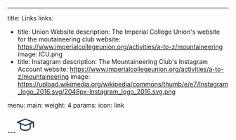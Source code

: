 ---
title: Links
links:
  - title: Union Website
    description: The Imperial College Union's website for the moutaineering club
    website: https://www.imperialcollegeunion.org/activities/a-to-z/mountaineering
    image: ICU.png
  - title: Instagram
    description: The Mountaineering Club's Instagram Account
    website: https://www.imperialcollegeunion.org/activities/a-to-z/mountaineering
    image: https://upload.wikimedia.org/wikipedia/commons/thumb/e/e7/Instagram_logo_2016.svg/2048px-Instagram_logo_2016.svg.png

menu:
    main: 
        weight: 4
        params:
            icon: link


---<svg xmlns="http://www.w3.org/2000/svg" class="icon icon-tabler icon-tabler-school" width="44" height="44" viewBox="0 0 24 24" stroke-width="1.5" stroke="#2c3e50" fill="none" stroke-linecap="round" stroke-linejoin="round">
  <path stroke="none" d="M0 0h24v24H0z" fill="none"/>
  <path d="M22 9l-10 -4l-10 4l10 4l10 -4v6" />
  <path d="M6 10.6v5.4a6 3 0 0 0 12 0v-5.4" />
</svg>